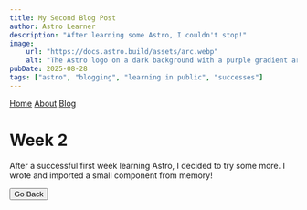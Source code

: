 ```yaml
---
title: My Second Blog Post
author: Astro Learner
description: "After learning some Astro, I couldn't stop!"
image:
    url: "https://docs.astro.build/assets/arc.webp"
    alt: "The Astro logo on a dark background with a purple gradient arc."
pubDate: 2025-08-28
tags: ["astro", "blogging", "learning in public", "successes"]
---
```

[Home](/) [About](/about) [Blog](/blog)
# Week 2
After a successful first week learning Astro, I decided to try some more. I wrote and imported a small component from memory!

<button onclick="history.back()">Go Back</button>
